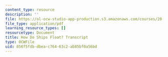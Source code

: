 ```yaml
---
content_type: resource
description: ''
file: https://ol-ocw-studio-app-production.s3.amazonaws.com/courses/20-219-becoming-the-next-bill-nye-writing-and-hosting-the-educational-show-january-iap-2015/856f5fdbdbeac76463c2ab85bf0a56bd_how_do_ships_float.pdf
file_type: application/pdf
learning_resource_types: []
resourcetype: Document
title: How Do Ships Float? Transcript
type: OCWFile
uid: 856f5fdb-dbea-c764-63c2-ab85bf0a56bd
---
```

